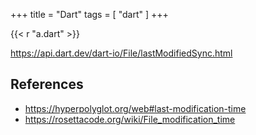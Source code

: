 +++
title = "Dart"
tags = [ "dart" ]
+++

{{< r "a.dart" >}}

<https://api.dart.dev/dart-io/File/lastModifiedSync.html>

## References

- <https://hyperpolyglot.org/web#last-modification-time>
- <https://rosettacode.org/wiki/File_modification_time>
